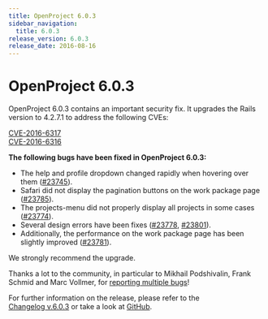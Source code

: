```yaml
---
title: OpenProject 6.0.3
sidebar_navigation:
  title: 6.0.3
release_version: 6.0.3
release_date: 2016-08-16
---
```


# OpenProject 6.0.3

OpenProject 6.0.3 contains an important security fix. It upgrades the
Rails version to 4.2.7.1 to address the following
CVEs:

[CVE-2016-6317](https://groups.google.com/forum/#!topic/ruby-security-ann/WccgKSKiPZA)  
[CVE-2016-6316](https://groups.google.com/forum/#!topic/ruby-security-ann/8B2iV2tPRSE)

**The following bugs have been fixed in OpenProject 6.0.3:**

  - The help and profile dropdown changed rapidly when hovering over
    them ([#23745](https://community.openproject.org/wp/23745)).
  - Safari did not display the pagination buttons on the work package
    page
    ([#23785](https://community.openproject.org/wp/23785)).
  - The projects-menu did not properly display all projects in some
    cases
    ([#23774](https://community.openproject.org/wp/23774)).
  - Several design errors have been fixes
    ([#23778](https://community.openproject.org/wp/23778),
    [#23801](https://community.openproject.org/wp/23801)).
  - Additionally, the performance on the work package page has been
    slightly improved
    ([#23781](https://community.openproject.org/wp/23781)).

We strongly recommend the upgrade.

Thanks a lot to the community, in particular to Mikhail Podshivalin,
Frank Schmid and Marc Vollmer, for [reporting multiple
bugs](../../../development/report-a-bug/)!

For further information on the release, please refer to the  
[Changelog v.6.0.3](https://community.openproject.org/versions/815)
or take a look at
[GitHub](https://github.com/opf/openproject/tree/v6.0.3).


